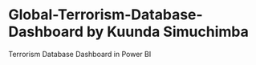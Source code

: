 # Global-Terrorism-Database-Dashboard by Kuunda Simuchimba
Terrorism Database Dashboard in Power BI
